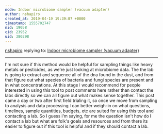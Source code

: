 ```yaml
---
node: Indoor microbiome sampler (vacuum adapter)
author: nshapiro
created_at: 2019-04-19 19:39:07 +0000
timestamp: 1555702747
nid: 19058
cid: 23952
uid: 380298
---
```




[nshapiro](../profile/nshapiro) replying to: [Indoor microbiome sampler (vacuum adapter)](../notes/nshapiro/04-15-2019/indoor-microbiome-sampler-vacuum-adapter)

----
 I'm not sure if this method would be helpful for sampling things like heavy metals or pesticides, as we're just looking at microbiome data. The the lab is going to extract and sequence all of the dna found in the dust, and from that figure out what species of bacteria and fungi species are present and in what concentrations. At this stage I would recommend for people interested in using this tool to post comments here rather than contact the labs directly so we can all figure out what makes sense together.  This post came a day or two after first field trialing it, so once we move from sampling to analysis and data processing I can better weigh-in on what questions, timelines, sample quantities, budgets, etc are suited for using this tool and contacting a lab. So I guess i'm saying, for me the question isn't how do I contact a lab but what are folk's goals and resources and from there its easier to figure out if this tool is helpful and if they should contact a lab. 